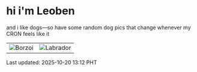 # hi i'm Leoben

and i like dogs—so have some random dog pics that change whenever my CRON feels like it

|  |  |
|--------|----------|
| ![Borzoi](https://random-dog-vercel.vercel.app/api/random-borzoi?v=1760937158) | ![Labrador](https://random-dog-vercel.vercel.app/api/random-labrador?v=1760937158) |

Last updated: 2025-10-20 13:12 PHT
